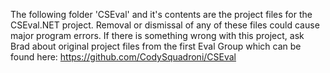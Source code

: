 The following folder 'CSEval' and it's contents are the project files for the CSEval.NET project. Removal or dismissal of any of these files
could cause major program errors. If there is something wrong with this project, ask Brad about original project files from the first
Eval Group which can be found here: https://github.com/CodySquadroni/CSEval
